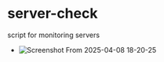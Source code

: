 # server-check
script for monitoring servers

- ![Screenshot From 2025-04-08 18-20-25](https://github.com/user-attachments/assets/675d8694-d798-4bb2-942b-406c33fcb9a7)


